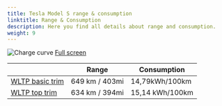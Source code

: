 ```yaml
---
title: Tesla Model S range & consumption
linktitle: Range & Consumption
description: Here you find all details about range and consumption.
weight: 9
---
```

<!-- markdownlint-disable MD033 -->
![Charge curve](../range.svg  "Range information")
[Full screen](../range.svg)

| | Range  | Consumption  |
|----|-----|------|
| [WLTP basic trim](../../../../../guides/understandingrange/wltp/) | 649 km / 403mi |14,79kWh/100km | 
| [WLTP top trim](../../../../../guides/understandingrange/wltp/) | 634 km / 394mi | 15,14 kWh/100km | 

